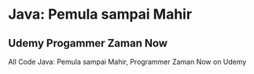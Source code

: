 # Java: Pemula sampai Mahir

## Udemy Progammer Zaman Now

All Code Java: Pemula sampai Mahir, Programmer Zaman Now on Udemy

